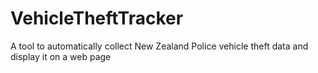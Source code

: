 # VehicleTheftTracker
 A tool to automatically collect New Zealand Police vehicle theft data and display it on a web page
